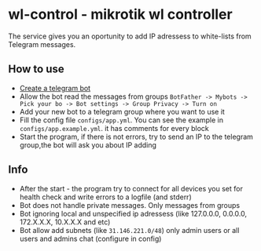 # wl-control - mikrotik wl controller

The service gives you an oportunity to add IP adressess to white-lists from Telegram messages.

## How to use
- [Create a telegram bot](https://core.telegram.org/bots/features#botfather)
- Allow the bot read the messages from groups `BotFather -> Mybots -> Pick your bo -> Bot settings -> Group Privacy -> Turn on`
- Add your new bot to a telegram group where you want to use it
- Fill the config file `configs/app.yml`. You can see the example in `configs/app.example.yml`. it has comments for every block
- Start the program, if there is not errors, try to send an IP to the telegram group,the bot will ask you about IP adding


## Info
- After the start - the program try to connect for all devices you set for health check and write errors to a logfile (and stderr)
- Bot does not handle private messages. Only messages from groups
- Bot ignoring local and unspecified ip adressess (like 127.0.0.0, 0.0.0.0, 172.X.X.X, 10.X.X.X and etc)
- Bot allow add subnets (like `31.146.221.0/48`) only admin users or all users and admins chat (configure in config)
